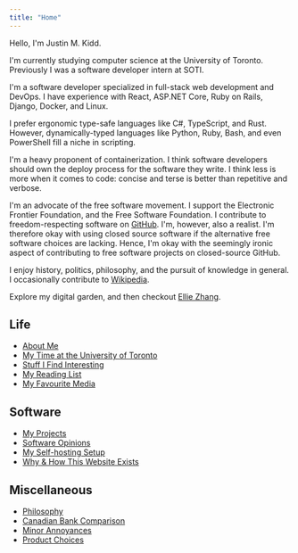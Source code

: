 ```yaml
---
title: "Home"
---
```


Hello, I'm Justin M. Kidd.

I'm currently studying computer science at the University of Toronto. Previously
I was a software developer intern at SOTI.

I'm a software developer specialized in full-stack web development and DevOps.
I have experience with React, ASP.NET Core, Ruby on Rails, Django, Docker,
and Linux.

I prefer ergonomic type-safe languages like C#, TypeScript, and Rust. However,
dynamically-typed languages like Python, Ruby, Bash, and even PowerShell fill a
niche in scripting.

I'm a heavy proponent of containerization. I think software
developers should own the deploy process for the software they write. I think
less is more when it comes to code: concise and terse is better than repetitive
and verbose.

I'm an advocate of the free software movement. I support the Electronic Frontier
Foundation, and the Free Software Foundation. I contribute to freedom-respecting
software on [GitHub](//github.com/potatodiet). I'm, however, also a realist. I'm
therefore okay with using closed source software if the alternative free
software choices are lacking. Hence, I'm okay with the seemingly ironic aspect
of contributing to free software projects on closed-source GitHub.

I enjoy history, politics, philosophy, and the pursuit of knowledge in general.
I occasionally contribute
to [Wikipedia](https://en.wikipedia.org/wiki/User:PotatoDiet).

Explore my digital garden, and then
checkout [Ellie Zhang](https://ellie.monster).

## Life

- [About Me](/about/)
- [My Time at the University of Toronto](/uoft/)
- [Stuff I Find Interesting](/interesting/)
- [My Reading List](/reading/)
- [My Favourite Media](/favourite-media/)

## Software

- [My Projects](/projects/)
- [Software Opinions](/software-opinions/)
- [My Self-hosting Setup](/my-selfhosting-setup/)
- [Why & How This Website Exists](/this-site/)

## Miscellaneous

- [Philosophy](/philosophy/)
- [Canadian Bank Comparison](/canadian-bank-comparison/)
- [Minor Annoyances](/minor-annoyances/)
- [Product Choices](/product-choices/)